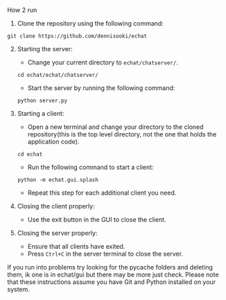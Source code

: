 How 2 run
1. Clone the repository using the following command:
```
git clone https://github.com/dennisooki/echat
```

2. Starting the server:
   - Change your current directory to `echat/chatserver/`.
   ```
   cd echat/echat/chatserver/
   ```
   - Start the server by running the following command:
   ```
   python server.py
   ```

3. Starting a client:
   - Open a new terminal and change your directory to the cloned repository(this is the top level directory, not the one that holds the application code).
   ```
   cd echat
   ```
   - Run the following command to start a client:
   ```
   python -m echat.gui.splash
   ```
   - Repeat this step for each additional client you need.

4. Closing the client properly:
   - Use the exit button in the GUI to close the client.

5. Closing the server properly:
   - Ensure that all clients have exited.
   - Press `Ctrl+C` in the server terminal to close the server.


If you run into problems try looking for the pycache folders and deleting them, ik one is in echat/gui but there may be more just check.
Please note that these instructions assume you have Git and Python installed on your system.